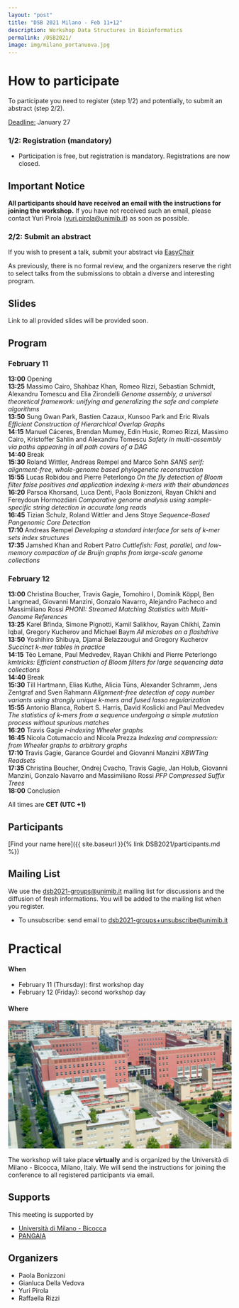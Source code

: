 ```yaml
---
layout: "post"
title: "DSB 2021 Milano - Feb 11+12"
description: Workshop Data Structures in Bioinformatics
permalink: /DSB2021/
image: img/milano_portanuova.jpg
---
```

# How to participate
To participate you need to register (step 1/2) and potentially, to submit an abstract (step 2/2).


<u>Deadline:</u> January 27

### 1/2: Registration (mandatory)

* Participation is free, but registration is mandatory. Registrations are now closed.

## Important Notice

**All participants should have received an email with the instructions for joining the workshop.** If you have not received such an email,
please contact Yuri Pirola (yuri.pirola@unimib.it) as soon as possible.

### 2/2: Submit an abstract
If you wish to present a talk, submit your abstract via [EasyChair](https://easychair.org/conferences/?conf=dsb2021)

As previously, there is no formal review, and the organizers reserve the  right to select talks from the submissions to obtain a diverse and  interesting program.

## Slides

Link to all provided slides will be provided soon.

## Program

### February 11

**13:00**
Opening  
**13:25**
Massimo Cairo, Shahbaz Khan, Romeo Rizzi, Sebastian Schmidt, Alexandru Tomescu and Elia Zirondelli
*Genome assembly, a universal theoretical framework: unifying and generalizing the safe and complete algorithms*  
**13:50**
Sung Gwan Park, Bastien Cazaux, Kunsoo Park and Eric Rivals
*Efficient Construction of Hierarchical Overlap Graphs*  
**14:15**
Manuel Cáceres, Brendan Mumey, Edin Husic, Romeo Rizzi, Massimo Cairo, Kristoffer Sahlin and Alexandru Tomescu
*Safety in multi-assembly via paths appearing in all path covers of a DAG*  
**14:40**
Break  
**15:30**
Roland Wittler, Andreas Rempel and Marco Sohn
*SANS serif: alignment-free, whole-genome based phylogenetic reconstruction*  
**15:55**
Lucas Robidou and Pierre Peterlongo
*On the fly detection of Bloom filter false positives and application indexing k-mers with their abundances*  
**16:20**
Parsoa Khorsand, Luca Denti, Paola Bonizzoni, Rayan Chikhi and Fereydoun Hormozdiari
*Comparative genome analysis using sample-specific string detection in accurate long reads*  
**16:45**
Tizian Schulz, Roland Wittler and Jens Stoye
*Sequence-Based Pangenomic Core Detection*  
**17:10**
Andreas Rempel
*Developing a standard interface for sets of k-mer sets index structures*  
**17:35**
Jamshed Khan and Robert Patro
*Cuttlefish: Fast, parallel, and low-memory compaction of de Bruijn graphs from large-scale genome collections*  

### February 12

**13:00**
Christina Boucher, Travis Gagie, Tomohiro I, Dominik Köppl, Ben Langmead, Giovanni Manzini, Gonzalo Navarro, Alejandro Pacheco and Massimiliano Rossi
*PHONI: Streamed Matching Statistics with Multi-Genome References*  
**13:25**
Karel Břinda, Simone Pignotti, Kamil Salikhov, Rayan Chikhi, Zamin Iqbal, Gregory Kucherov and Michael Baym
*All microbes on a flashdrive*  
**13:50**
Yoshihiro Shibuya, Djamal Belazzougui and Gregory Kucherov
*Succinct k-mer tables in practice*  
**14:15**
Téo Lemane, Paul Medvedev, Rayan Chikhi and Pierre Peterlongo
*kmtricks: Efficient construction of Bloom filters for large sequencing data collections*  
**14:40**
Break  
**15:30**
Till Hartmann, Elias Kuthe, Alicia Tüns, Alexander Schramm, Jens Zentgraf and Sven Rahmann
*Alignment-free detection of copy number variants using strongly unique k-mers and fused lasso regularization*  
**15:55**
Antonio Blanca, Robert S. Harris, David Koslicki and Paul Medvedev
*The statistics of k-mers from a sequence undergoing a simple mutation process without spurious matches*  
**16:20**
Travis Gagie
*r-indexing Wheeler graphs*  
**16:45**
Nicola Cotumaccio and Nicola Prezza
*Indexing and compression: from Wheeler graphs to arbitrary graphs*  
**17:10**
Travis Gagie, Garance Gourdel and Giovanni Manzini
*XBWTing Readsets*  
**17:35**
Christina Boucher, Ondrej Cvacho, Travis Gagie, Jan Holub, Giovanni Manzini, Gonzalo Navarro and Massimiliano Rossi
*PFP Compressed Suffix Trees*  
**18:00**
Conclusion

All times are **CET (UTC +1)**


## Participants

[Find your name here]({{ site.baseurl }}{% link DSB2021/participants.md %})

## Mailing List
We use the dsb2021-groups@unimib.it mailing list for discussions and the diffusion of fresh informations.
You will be added to the mailing list when you register.

* To unsubscribe: send email to dsb2021-groups+unsubscribe@unimib.it


# Practical
#### When
<!-- * any time before January 15: register and submit a talk (via [EasyChair](https://easychair.org/my/conference?conf=dsb2020)) -->
* February 11 (Thursday): first workshop day
* February 12 (Friday): second workshop day

#### Where

![University of Milan-Bicocca U4](img/bicocca.png)

The workshop will take place **virtually** and is organized by the Università di Milano - Bicocca, Milano, Italy.
We will send the instructions for joining the conference to all
registered participants via email.

## Supports
This meeting is supported by

*  [Università di Milano - Bicocca](https://www.unimib.it)
*  [PANGAIA](https://www.pangenome.eu/)

## Organizers

* Paola Bonizzoni
* Gianluca Della Vedova
* Yuri Pirola
* Raffaella Rizzi
